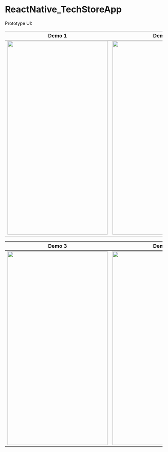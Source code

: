 ﻿# ReactNative_TechStoreApp

Prototype UI:

| Demo 1 |Demo 2 |
|------------|------------|
| <img src="https://github.com/MinhTamjs/ReactNative_TechStoreApp/assets/107335521/41275f23-8cfb-4407-8eb9-3b866c510530" width="320" height ="620"> | <img src="https://github.com/MinhTamjs/ReactNative_TechStoreApp/assets/107335521/879596be-e57f-4d48-a3cd-b63d9ac341b9" width="320" height ="620"> | 

| Demo 3 |Demo 4 |
|------------|------------|
<img src="https://github.com/MinhTamjs/ReactNative_TechStoreApp/assets/107335521/161dbacd-fb64-4160-9d69-fef76bd54a6a" width="320" height ="620"> | <img src="https://github.com/MinhTamjs/ReactNative_TechStoreApp/assets/107335521/49a01c14-a55e-4986-982b-5ad666d011fc" width="320" height ="620"> | 


